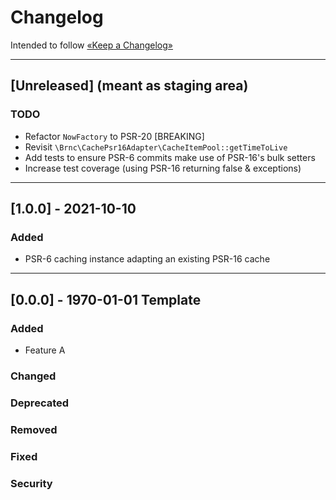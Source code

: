 Changelog
=========

Intended to follow [«Keep a Changelog»](https://keepachangelog.com/en/)

----

## [Unreleased] (meant as staging area)

### TODO

- Refactor `NowFactory` to PSR-20 [BREAKING] 
- Revisit `\Brnc\CachePsr16Adapter\CacheItemPool::getTimeToLive`
- Add tests to ensure PSR-6 commits make use of PSR-16's bulk setters
- Increase test coverage (using PSR-16 returning false & exceptions)

----

## [1.0.0] - 2021-10-10

### Added

- PSR-6 caching instance adapting an existing PSR-16 cache

----

## [0.0.0] - 1970-01-01 Template

### Added

- Feature A

### Changed

### Deprecated

### Removed

### Fixed

### Security
